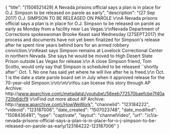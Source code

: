 {
    "title": "[1508521429] A Nevada prisons official says a plan is in place for O.J. Simpson to be released on parole as early",
    "description": "(27 Sep 2017) O.J. SIMPSON TO BE RELEASED ON PAROLE \r\nA Nevada prisons official says a plan is in place for O.J. Simpson to be released on parole as early as Monday from a facility near Las Vegas.\r\nNevada Department of Corrections spokeswoman Brooke Keast said Wednesday (27SEPT2017) the process and documents have not yet been finalized for Simpson's release after he spent nine years behind bars for an armed robbery conviction.\r\nKeast says Simpson remains at Lovelock Correctional Center in northern Nevada. She says he would be moved to High Desert State Prison outside Las Vegas for release.\r\n A close Simpson friend, Tom Scotto, would only say that Simpson is scheduled to be released ``shortly after'' Oct. 1. No one has said yet where he will live after he is freed.\r\n Oct. 1 is the date a state parole board set in July when it approved release for the 70-year-old Simpson.\r\n\r\n\r\nYou can license this story through AP Archive: http:\/\/www.aparchive.com\/metadata\/youtube\/56eeb772570baefcbe7f40a720b6dcf9 \r\nFind out more about AP Archive: http:\/\/www.aparchive.com\/HowWeWork",
    "channelid": "123184222",
    "videoid": "123187006",
    "date_created": "1507023748",
    "date_modified": "1508436481",
    "type": "captivate",
    "layout": "channelVideo",
    "url": "\/c1\/a-nevada-prisons-official-says-a-plan-is-in-place-for-o-j-simpson-to-be-released-on-parole-as-early\/123184222-123187006"
}
